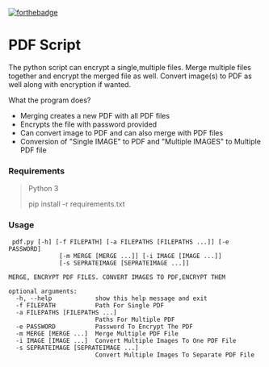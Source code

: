 [![forthebadge](https://forthebadge.com/images/badges/made-with-python.svg)](https://forthebadge.com)
# PDF Script
The python script can encrypt a single,multiple files. 
Merge multiple files together and encrypt the merged file as well.
Convert image(s) to PDF as well along with encryption if wanted.

What the program does? 

- Merging creates a new PDF with all PDF files
- Encrypts the file with password provided
- Can convert image to PDF and can also merge with PDF files
- Conversion of "Single IMAGE" to PDF and "Multiple IMAGES" to Multiple PDF file


### Requirements
> Python 3
> 
> pip install -r requirements.txt

### Usage
```
 pdf.py [-h] [-f FILEPATH] [-a FILEPATHS [FILEPATHS ...]] [-e PASSWORD]
              [-m MERGE [MERGE ...]] [-i IMAGE [IMAGE ...]]
              [-s SEPRATEIMAGE [SEPRATEIMAGE ...]]

MERGE, ENCRYPT PDF FILES. CONVERT IMAGES TO PDF,ENCRYPT THEM

optional arguments:
  -h, --help            show this help message and exit
  -f FILEPATH           Path For Single PDF
  -a FILEPATHS [FILEPATHS ...]
                        Paths For Multiple PDF
  -e PASSWORD           Password To Encrypt The PDF
  -m MERGE [MERGE ...]  Merge Multiple PDF File
  -i IMAGE [IMAGE ...]  Convert Multiple Images To One PDF File
  -s SEPRATEIMAGE [SEPRATEIMAGE ...]
                        Convert Multiple Images To Separate PDF File

```




